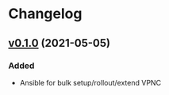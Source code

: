 # Changelog

## [v0.1.0](https://github.com/qweio/iot-vpn/tree/vpnc-deployer/v0.1.0) (2021-05-05)

### Added
- Ansible for bulk setup/rollout/extend VPNC
